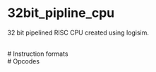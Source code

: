 # 32bit_pipline_cpu

32 bit pipelined RISC CPU created using logisim.<br />

<br />
# Instruction formats


<br />
# Opcodes

